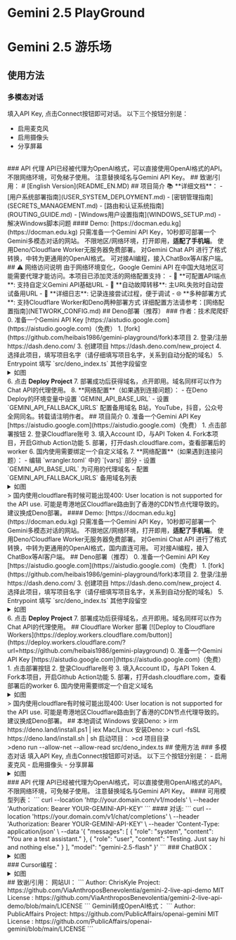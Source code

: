 # Gemini 2.5 PlayGround 
# Gemini 2.5 游乐场
## 使用方法
### 多模态对话
填入API Key, 点击Connect按钮即可对话。
以下三个按钮分别是：
- 启用麦克风
- 启用摄像头
- 分享屏幕
<br>
### API 代理
API已经被代理为OpenAI格式，可以直接使用OpenAI格式的API。
不限网络环境，可免梯子使用。
注意替换域名与Gemini API Key。
## 致谢/引用：
# [English Version](README_EN.MD)
## 项目简介
📚 **详细文档**：
- [用户系统部署指南](USER_SYSTEM_DEPLOYMENT.md)
- [密钥管理指南](SECRETS_MANAGEMENT.md)
- [路由和认证系统指南](ROUTING_GUIDE.md)
- [Windows用户设置指南](WINDOWS_SETUP.md) - 解决Windows脚本问题
#### Demo: [https://docman.edu.kg](https://docman.edu.kg)
只需准备一个Gemini API Key，10秒即可部署一个Gemini多模态对话的网站。
不限地区/网络环境，打开即用，<b>适配了手机端</b>。
使用Deno/Cloudflare Worker无服务器免费部署。
对Gemini Chat API 进行了格式转换，中转为更通用的OpenAI格式。
可对接AI编程，接入ChatBox等AI客户端。
## ⚠️ 网络访问说明
由于网络环境变化，Google Gemini API 在中国大陆地区可能需要代理才能访问。本项目已添加灵活的网络配置支持：
- 🔧 **可配置API端点**: 支持自定义Gemini API基础URL
- 🔄 **自动故障转移**: 主URL失败时自动尝试备用URL
- 📝 **详细日志**: 记录连接尝试过程，便于调试
- 🌐 **多种部署方式**: 支持Cloudflare Worker和Deno两种部署方式
详细配置方法请参考：[网络配置指南](NETWORK_CONFIG.md)
## Deno部署（推荐）
### 作者：技术爬爬虾
0. 准备一个Gemini API Key [https://aistudio.google.com](https://aistudio.google.com)（免费）
1. [fork](https://github.com/heibais1986/gemini-playground/fork)本项目
2. 登录/注册 https://dash.deno.com/
3. 创建项目 https://dash.deno.com/new_project
4. 选择此项目，填写项目名字（请仔细填写项目名字，关系到自动分配的域名）
5. Entrypoint 填写 `src/deno_index.ts` 其他字段留空 
   <details>
   <summary>如图</summary>
   ![image](/docs/images/1.png)
   </details>
6. 点击 <b>Deploy Project</b>
7. 部署成功后获得域名，点开即用。域名同样可以作为Chat API的代理使用。
8. **网络配置**（如果遇到连接问题）：
   - 在Deno Deploy的环境变量中设置 `GEMINI_API_BASE_URL`
   - 设置 `GEMINI_API_FALLBACK_URLS` 配置备用域名
B站，YouTube，抖音，公众号 全网同名。转载请注明作者。
## 项目简介
0. 准备一个Gemini API Key [https://aistudio.google.com](https://aistudio.google.com)（免费）
1. 点击部署按钮
2. 登录Cloudflare账号
3. 填入Account ID，与API Token
4. Fork本项目，开启Github Action功能
5. 部署，打开dash.cloudflare.com，查看部署后的worker
6. 国内使用需要绑定一个自定义域名
7. **网络配置**（如果遇到连接问题）：
   - 编辑 `wrangler.toml` 中的 `[vars]` 部分
   - 设置 `GEMINI_API_BASE_URL` 为可用的代理域名
   - 配置 `GEMINI_API_FALLBACK_URLS` 备用域名列表
   <details>
   <summary>如图</summary>
   ![image](/docs/images/3.png)
   </details>
> 国内使用cloudflare有时候可能出现400: User location is not supported for the API use. 可能是粤港地区Cloudflare路由到了香港的CDN节点代理导致的。建议换成Deno部署。
#### Demo: [https://docman.edu.kg](https://docman.edu.kg)
只需准备一个Gemini API Key，10秒即可部署一个Gemini多模态对话的网站。
不限地区/网络环境，打开即用，<b>适配了手机端</b>。
使用Deno/Cloudflare Worker无服务器免费部署。
对Gemini Chat API 进行了格式转换，中转为更通用的OpenAI格式，国内直连可用。
可对接AI编程，接入ChatBox等AI客户端。
## Deno部署（推荐）
0. 准备一个Gemini API Key [https://aistudio.google.com](https://aistudio.google.com)（免费）
1. [fork](https://github.com/heibais1986/gemini-playground/fork)本项目
2. 登录/注册 https://dash.deno.com/
3. 创建项目 https://dash.deno.com/new_project
4. 选择此项目，填写项目名字（请仔细填写项目名字，关系到自动分配的域名）
5. Entrypoint 填写 `src/deno_index.ts` 其他字段留空 
   <details>
   <summary>如图</summary>
   ![image](/docs/images/1.png)
   </details>
6. 点击 <b>Deploy Project</b>
7. 部署成功后获得域名，点开即用。域名同样可以作为Chat API的代理使用。
## Cloudflare Worker 部署
[![Deploy to Cloudflare Workers](https://deploy.workers.cloudflare.com/button)](https://deploy.workers.cloudflare.com/?url=https://github.com/heibais1986/gemini-playground)
0. 准备一个Gemini API Key [https://aistudio.google.com](https://aistudio.google.com)（免费）
1. 点击部署按钮
2. 登录Cloudflare账号
3. 填入Account ID，与API Token
4. Fork本项目，开启Github Action功能
5. 部署，打开dash.cloudflare.com，查看部署后的worker
6. 国内使用需要绑定一个自定义域名
   <details>
   <summary>如图</summary>
   ![image](/docs/images/3.png)
   </details>
> 国内使用cloudflare有时候可能出现400: User location is not supported for the API use. 可能是粤港地区Cloudflare路由到了香港的CDN节点代理导致的。建议换成Deno部署。
## 本地调试
Windows 安装Deno:
> irm https://deno.land/install.ps1 | iex
Mac/Linux 安装Deno:
> curl -fsSL https://deno.land/install.sh | sh
启动项目：
>cd 项目目录 <br>
>deno run --allow-net --allow-read src/deno_index.ts
## 使用方法
### 多模态对话
填入API Key, 点击Connect按钮即可对话。
以下三个按钮分别是：
- 启用麦克风
- 启用摄像头
- 分享屏幕
<br>
<details>
   <summary>如图</summary>
   ![image](/docs/images/2.png)
</details>
### API 代理
API已经被代理为OpenAI格式，可以直接使用OpenAI格式的API。
不限网络环境，可免梯子使用。
注意替换域名与Gemini API Key。
#### 可用模型列表：
```
curl --location 'http://your.domain.com/v1/models' \
--header 'Authorization: Bearer YOUR-GEMINI-API-KEY'
```
#### 对话:
```
curl --location 'https://your.domain.com/v1/chat/completions' \
--header 'Authorization: Bearer YOUR-GEMINI-API-KEY' \
--header 'Content-Type: application/json' \
--data '{
    "messages": [
        {
            "role": "system",
            "content": "You are a test assistant."
        },
        {
            "role": "user",
            "content": "Testing. Just say hi and nothing else."
        }
    ],
    "model": "gemini-2.5-flash"
}'
```
### ChatBOX：
   <details>
   <summary>如图</summary>
   ![image](/docs/images/4.png)
   </details>
### Cursor编程：
   <details>
   <summary>如图</summary>
   ![image](/docs/images/5.png)
   </details>
## 致谢/引用：
网站UI： 
```
Author: ChrisKyle
Project: https://github.com/ViaAnthroposBenevolentia/gemini-2-live-api-demo
MIT License : https://github.com/ViaAnthroposBenevolentia/gemini-2-live-api-demo/blob/main/LICENSE
```
Gemini转成OpenAI格式： 
```
Author: PublicAffairs
Project: https://github.com/PublicAffairs/openai-gemini
MIT License : https://github.com/PublicAffairs/openai-gemini/blob/main/LICENSE
```
